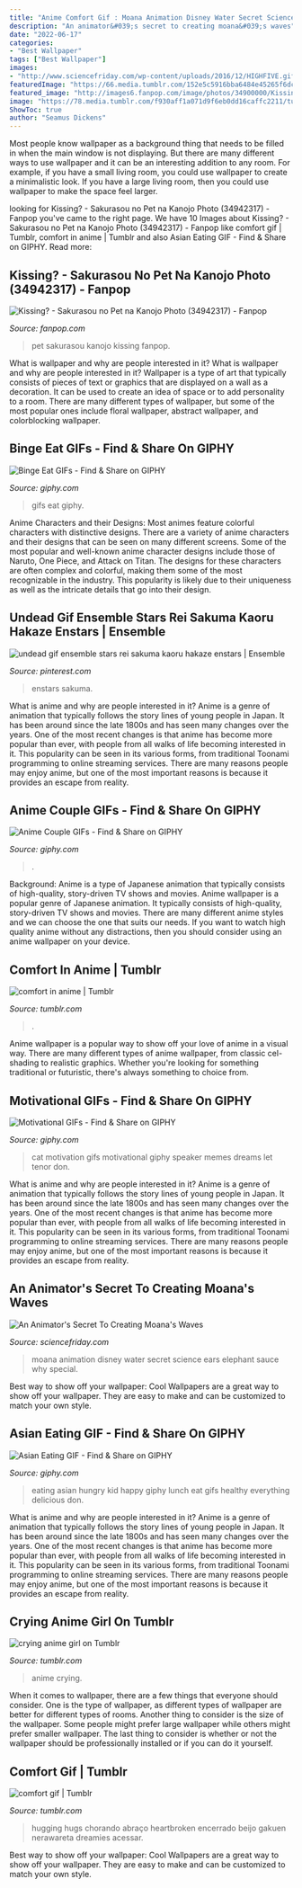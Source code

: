 ```yaml
---
title: "Anime Comfort Gif : Moana Animation Disney Water Secret Science Ears Elephant Sauce Why Special"
description: "An animator&#039;s secret to creating moana&#039;s waves"
date: "2022-06-17"
categories:
- "Best Wallpaper"
tags: ["Best Wallpaper"]
images:
- "http://www.sciencefriday.com/wp-content/uploads/2016/12/HIGHFIVE.gif"
featuredImage: "https://66.media.tumblr.com/152e5c5916bba6484e45265f6dcd76bb/tumblr_p2eyinCpOW1vwtl0ho1_500.gif"
featured_image: "http://images6.fanpop.com/image/photos/34900000/Kissing-sakurasou-no-pet-na-kanojo-34942317-500-281.gif"
image: "https://78.media.tumblr.com/f930aff1a071d9f6eb0dd16caffc2211/tumblr_mpszctaGm91swgy6vo1_500.png"
ShowToc: true
author: "Seamus Dickens"
---
```



Most people know wallpaper as a background thing that needs to be filled in when the main window is not displaying. But there are many different ways to use wallpaper and it can be an interesting addition to any room. For example, if you have a small living room, you could use wallpaper to create a minimalistic look. If you have a large living room, then you could use wallpaper to make the space feel larger.

	

		
looking for Kissing? - Sakurasou no Pet na Kanojo Photo (34942317) - Fanpop you've came to the right page. We have 10 Images about Kissing? - Sakurasou no Pet na Kanojo Photo (34942317) - Fanpop like comfort gif | Tumblr, comfort in anime | Tumblr and also Asian Eating GIF - Find &amp; Share on GIPHY. Read more:
		
    
## Kissing? - Sakurasou No Pet Na Kanojo Photo (34942317) - Fanpop

<img loading=lazy src="http://images6.fanpop.com/image/photos/34900000/Kissing-sakurasou-no-pet-na-kanojo-34942317-500-281.gif" onerror="this.onerror=null;this.src='https://tse2.mm.bing.net/th?id=OIP.DsJaYrC42YWwcQIWINljVwHaEK&amp;pid=15.1';" alt="Kissing? - Sakurasou no Pet na Kanojo Photo (34942317) - Fanpop">

_Source: fanpop.com_

>pet sakurasou kanojo kissing fanpop. 

	

What is wallpaper and why are people interested in it?
What is wallpaper and why are people interested in it?
Wallpaper is a type of art that typically consists of pieces of text or graphics that are displayed on a wall as a decoration. It can be used to create an idea of space or to add personality to a room. There are many different types of wallpaper, but some of the most popular ones include floral wallpaper, abstract wallpaper, and colorblocking wallpaper.

    
## Binge Eat GIFs - Find &amp; Share On GIPHY

<img loading=lazy src="https://media.giphy.com/media/3o85xvBlf6cukU3buE/giphy.gif" onerror="this.onerror=null;this.src='https://tse4.mm.bing.net/th?id=OIP.fkvI9XBhqtqWg91upQWthQHaEK&amp;pid=15.1';" alt="Binge Eat GIFs - Find &amp; Share on GIPHY">

_Source: giphy.com_

>gifs eat giphy. 

	

Anime Characters and their Designs: Most animes feature colorful characters with distinctive designs.
There are a variety of anime characters and their designs that can be seen on many different screens. Some of the most popular and well-known anime character designs include those of Naruto, One Piece, and Attack on Titan. The designs for these characters are often complex and colorful, making them some of the most recognizable in the industry. This popularity is likely due to their uniqueness as well as the intricate details that go into their design.

    
## Undead Gif Ensemble Stars Rei Sakuma Kaoru Hakaze Enstars | Ensemble

<img loading=lazy src="https://i.pinimg.com/736x/c7/d3/ca/c7d3ca7bb1262dca0bcab1ec5809e272.jpg" onerror="this.onerror=null;this.src='https://tse4.mm.bing.net/th?id=OIP.IYKWeOgskoCDDV4K2mFoQAHaEH&amp;pid=15.1';" alt="undead gif ensemble stars rei sakuma kaoru hakaze enstars | Ensemble">

_Source: pinterest.com_

>enstars sakuma. 

	

What is anime and why are people interested in it?
Anime is a genre of animation that typically follows the story lines of young people in Japan. It has been around since the late 1800s and has seen many changes over the years. One of the most recent changes is that anime has become more popular than ever, with people from all walks of life becoming interested in it. This popularity can be seen in its various forms, from traditional Toonami programming to online streaming services. There are many reasons people may enjoy anime, but one of the most important reasons is because it provides an escape from reality.

    
## Anime Couple GIFs - Find &amp; Share On GIPHY

<img loading=lazy src="https://media.giphy.com/media/7ZsnUYLno9IWI/giphy.gif" onerror="this.onerror=null;this.src='https://tse3.mm.bing.net/th?id=OIP.tFKAmdVTRKS83XGCTJtDAwHaEK&amp;pid=15.1';" alt="Anime Couple GIFs - Find &amp; Share on GIPHY">

_Source: giphy.com_

>. 

	

Background: Anime is a type of Japanese animation that typically consists of high-quality, story-driven TV shows and movies.
Anime wallpaper is a popular genre of Japanese animation. It typically consists of high-quality, story-driven TV shows and movies. There are many different anime styles and we can choose the one that suits our needs. If you want to watch high quality anime without any distractions, then you should consider using an anime wallpaper on your device.

    
## Comfort In Anime | Tumblr

<img loading=lazy src="https://68.media.tumblr.com/685e2ce0cf5fc42c265407b200998d6a/tumblr_ok9u9rgPDh1spj59qo8_500.gif" onerror="this.onerror=null;this.src='https://tse1.mm.bing.net/th?id=OIP.0PqpCQ6rBRrMl3jZTQDnsQAAAA&amp;pid=15.1';" alt="comfort in anime | Tumblr">

_Source: tumblr.com_

>. 

	

Anime wallpaper is a popular way to show off your love of anime in a visual way. There are many different types of anime wallpaper, from classic cel-shading to realistic graphics. Whether you're looking for something traditional or futuristic, there's always something to choice from.

    
## Motivational GIFs - Find &amp; Share On GIPHY

<img loading=lazy src="https://media.giphy.com/media/DlPcA9y1IdIWc/giphy-downsized-large.gif" onerror="this.onerror=null;this.src='https://tse4.mm.bing.net/th?id=OIP.PdGMWa_Ip6Ew94kefVDlNQHaEK&amp;pid=15.1';" alt="Motivational GIFs - Find &amp; Share on GIPHY">

_Source: giphy.com_

>cat motivation gifs motivational giphy speaker memes dreams let tenor don. 

	

What is anime and why are people interested in it?
Anime is a genre of animation that typically follows the story lines of young people in Japan. It has been around since the late 1800s and has seen many changes over the years. One of the most recent changes is that anime has become more popular than ever, with people from all walks of life becoming interested in it. This popularity can be seen in its various forms, from traditional Toonami programming to online streaming services. There are many reasons people may enjoy anime, but one of the most important reasons is because it provides an escape from reality.

    
## An Animator&#039;s Secret To Creating Moana&#039;s Waves

<img loading=lazy src="http://www.sciencefriday.com/wp-content/uploads/2016/12/HIGHFIVE.gif" onerror="this.onerror=null;this.src='https://tse3.mm.bing.net/th?id=OIP.cjO15y6AQm20CsDEoaZY-gHaDH&amp;pid=15.1';" alt="An Animator&#039;s Secret To Creating Moana&#039;s Waves">

_Source: sciencefriday.com_

>moana animation disney water secret science ears elephant sauce why special. 

	

Best way to show off your wallpaper:
Cool Wallpapers are a great way to show off your wallpaper. They are easy to make and can be customized to match your own style.

    
## Asian Eating GIF - Find &amp; Share On GIPHY

<img loading=lazy src="https://media.giphy.com/media/l0O9yqyFbuxZoBifu/giphy.gif" onerror="this.onerror=null;this.src='https://tse2.mm.bing.net/th?id=OIP.maw7W9kmbQS5bnctt92ECwHaEK&amp;pid=15.1';" alt="Asian Eating GIF - Find &amp; Share on GIPHY">

_Source: giphy.com_

>eating asian hungry kid happy giphy lunch eat gifs healthy everything delicious don. 

	

What is anime and why are people interested in it?
Anime is a genre of animation that typically follows the story lines of young people in Japan. It has been around since the late 1800s and has seen many changes over the years. One of the most recent changes is that anime has become more popular than ever, with people from all walks of life becoming interested in it. This popularity can be seen in its various forms, from traditional Toonami programming to online streaming services. There are many reasons people may enjoy anime, but one of the most important reasons is because it provides an escape from reality.

    
## Crying Anime Girl On Tumblr

<img loading=lazy src="https://78.media.tumblr.com/f930aff1a071d9f6eb0dd16caffc2211/tumblr_mpszctaGm91swgy6vo1_500.png" onerror="this.onerror=null;this.src='https://tse2.mm.bing.net/th?id=OIP.-Bh5Ii24kclUxS7Iw4pPeQHaFj&amp;pid=15.1';" alt="crying anime girl on Tumblr">

_Source: tumblr.com_

>anime crying. 

	

When it comes to wallpaper, there are a few things that everyone should consider. One is the type of wallpaper, as different types of wallpaper are better for different types of rooms. Another thing to consider is the size of the wallpaper. Some people might prefer large wallpaper while others might prefer smaller wallpaper. The last thing to consider is whether or not the wallpaper should be professionally installed or if you can do it yourself.

    
## Comfort Gif | Tumblr

<img loading=lazy src="https://66.media.tumblr.com/152e5c5916bba6484e45265f6dcd76bb/tumblr_p2eyinCpOW1vwtl0ho1_500.gif" onerror="this.onerror=null;this.src='https://tse4.mm.bing.net/th?id=OIP.sYnw9VxHN_q8bBmpkT_uWwHaEK&amp;pid=15.1';" alt="comfort gif | Tumblr">

_Source: tumblr.com_

>hugging hugs chorando abraço heartbroken encerrado beijo gakuen nerawareta dreamies acessar. 

	

Best way to show off your wallpaper:
Cool Wallpapers are a great way to show off your wallpaper. They are easy to make and can be customized to match your own style.

